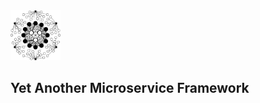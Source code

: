 <img src="./assets/logo.svg" alt="mio logo" style="width: 80px"/>

## Yet Another Microservice Framework
